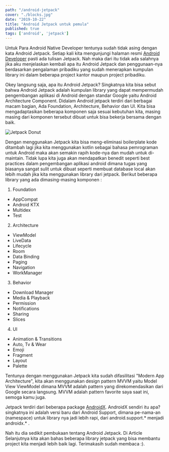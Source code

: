 ```yaml
---
path: "/android-jetpack"
cover: "./blocks.jpg"
date: "2019-10-22"
title: "Android Jetpack untuk pemula"
published: true
tags: ['android', 'jetpack']
---
```

Untuk Para Android Native Developer tentunya sudah tidak asing dengan kata Android Jetpack. Setiap kali kita mengunjungi halaman resmi [Android Developer](https://developer.android.com/) pasti ada tulisan Jetpack. Nah maka dari itu tidak ada salahnya jika aku menjelaskan kembali apa itu Android Jetpack dan penggunaan-nya berdasarkan pengalaman pribadiku yang sudah menerapkan kumpulan library ini dalam beberapa project kantor maupun project pribadiku. 

Okey langsung saja, apa itu Android Jetpack? Singkatnya kita bisa sebut bahwa Android Jetpack adalah kumpulan library yang dapat mempermudah pengembangan aplikasi di Android dengan standar Google yaitu Android Architecture Component. Didalam Android jetpack terdiri dari berbagai macam bagian, Ada Foundation, Architecture, Behavior dan  UI. Kita bisa mengadaptasikan beberapa komponen saja sesuai kebutuhan kita, masing masing dari komponen tersebut dibuat untuk bisa bekerja bersama dengan baik. 

![Jetpack Donut](../images/jetpack-donut.png)

Dengan menggunakan Jetpack kita bisa meng-eliminasi boilerplate kode ditambah lagi jika kita menggunakan kotlin sebagai bahasa pemrograman untuk Android maka akan semakin rapih kode-nya dan mudah untuk di-maintain. Tidak lupa kita juga akan mendapatkan benedit seperti best practices dalam pengembangan aplikasi android dimana tugas yang biasanya sangat sulit untuk dibuat seperti membuat database local akan lebih mudah jika kita menggunakan library dari jetpack. Berikut beberapa library yang ada dimasing-masing komponen : 

1. Foundation
- AppCompat
- Android KTX
- Multidex
- Test

2. Architecture
- ViewModel
- LiveData
- Lifecycle
- Room
- Data Binding
- Paging
- Navigation
- WorkManager

3. Behavior
- Download Manager
- Media & Playback
- Permission
- Notifications
- Sharing
- Slices

4. UI
- Animation & Transitions
- Auto, Tv & Wear
- Emoji
- Fragment
- Layout
- Palette

Tentunya dengan menggunakan Jetpack kita sudah difasilitasi "Modern App Architecture", kita akan menggunakan design pattern MVVM yaitu Model View ViewModel dimana MVVM adalah pattern yang direkomendasikan dari Google secara langsung. MVVM adalah pattern favorite saya saat ini, semoga kamu juga. 

Jetpack terdiri dari beberapa package [AndroidX](https://developer.android.com/jetpack/androidx). AndroidX sendiri itu apa? singkatnya ini adalah versi baru dari Android Support, dimana pe-nama-an (namespace) untuk library nya jadi lebih rapi, dari android.support.* menjadi androidx.* . 

Nah itu dia sedikit pembukaan tentang Android Jetpack. Di Article Selanjutnya kita akan bahas beberapa library jetpack yang bisa membantu project kita menjadi lebih baik lagi. Terimakasih sudah membaca :).